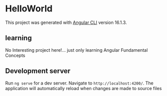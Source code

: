# HelloWorld

This project was generated with [Angular CLI](https://github.com/angular/angular-cli) version 16.1.3.

## learning

No Interesting project here!... just only learning Angular Fundamental Concepts

## Development server

Run `ng serve` for a dev server. Navigate to `http://localhost:4200/`. The application will automatically reload when changes are made to source files
